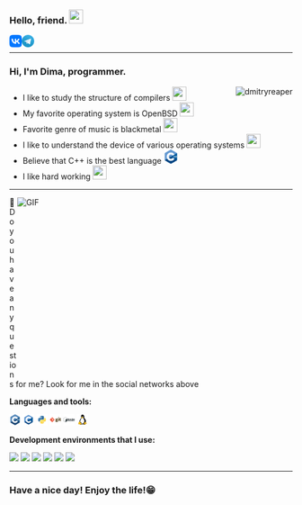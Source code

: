 ### Hello, friend. <img src="https://media.giphy.com/media/hvRJCLFzcasrR4ia7z/giphy.gif" width="25px" height="25px"> 
<a href="https://vk.com/reaper_cpp">
  <img align="left" alt="My VK" width="22px" src="https://github.com/github/explore/blob/278a654ebab0a3b0aa27e019477abd7b7cfb8cd3/topics/vk/vk.png" />
</a>

<a href="https://t.me/dmitry_emacs">
  <img align="left" alt="My Telegram" width="22px" src="https://github.com/github/explore/blob/278a654ebab0a3b0aa27e019477abd7b7cfb8cd3/topics/telegram/telegram.png" />
</a>     

<br/>

---

### Hi, I'm Dima, programmer.

<img align="right" src="https://github-readme-stats.vercel.app/api/top-langs/?username=dmitryreaper&hide=rich%20text%20format,jupyter%20notebook,scheme&layout=compact&langs_count=8&custom_title)" alt="dmitryreaper"/>

- I like to study the structure of compilers <img align="" src="https://llvm.org/img/DragonFull.png" height="25px" width="25px">
- My favorite operating system is OpenBSD  <img align="" src="https://camo.githubusercontent.com/0245ff1eb09f71dd1b76f30b924f47947a6a54f85a271ab70dc6e5dc0efd6ec3/68747470733a2f2f7374657068616e652d6875632e6e65742f696d672f45424e482f4f4253442f50756666792e737667" height="25px" width="25px">
- Favorite genre of music is blackmetal <img align="" src="https://image.spreadshirtmedia.net/image-server/v1/compositions/T560A2PA1090PT17X1Y5D13142610W17797H17671Cx000000:xFFFFFF/views/1,width=550,height=550,appearanceId=2,backgroundColor=000000,noPt=true/black-metal-icon-baby-organic-kurzarmbody.jpg" height="25px" width="25px">
- I like to understand the device of various operating systems <img align="" src="https://cdn-icons-png.flaticon.com/512/6303/6303082.png" height="25px" width="25px">
- Believe that C++ is the best language <img align="" src="https://github.com/devicons/devicon/blob/1119b9f84c0290e0f0b38982099a2bd027a48bf1/icons/cplusplus/cplusplus-original.svg" height="25px" width="25px">
- I like hard working <img align="" src="https://github.com/dmitryreaper/dmitryreaper/res/doomemacs-icon.png" height="25px" width="25px">


---
<p>
 <img align="right" alt="GIF" src="https://github.com/abhisheknaiidu/abhisheknaiidu/blob/master/code.gif?raw=true" width="490" height="320" />
 </p>



💬 Do you have any questions for me? Look for me in the social networks above  

**Languages and tools:**  

<code><img height="20" src="https://github.com/github/explore/blob/278a654ebab0a3b0aa27e019477abd7b7cfb8cd3/topics/cpp/cpp.png"></code>
<code><img height="20" src="https://github.com/github/explore/blob/278a654ebab0a3b0aa27e019477abd7b7cfb8cd3/topics/c/c.png"></code>
<code><img height="20" src="https://raw.githubusercontent.com/github/explore/80688e429a7d4ef2fca1e82350fe8e3517d3494d/topics/python/python.png"></code>
<code><img height="20" src="https://raw.githubusercontent.com/github/explore/80688e429a7d4ef2fca1e82350fe8e3517d3494d/topics/git/git.png"></code>
<code><img height="20" src="https://github.com/github/explore/blob/278a654ebab0a3b0aa27e019477abd7b7cfb8cd3/topics/bash/bash.png"></code>
<code><img height="20" src="https://github.com/github/explore/blob/278a654ebab0a3b0aa27e019477abd7b7cfb8cd3/topics/linux/linux.png"></code>

**Development environments that I use:**

<code><img height="20" src="https://icons.iconarchive.com/icons/papirus-team/papirus-apps/512/emacs-icon.png"></code>
<code><img height="20" src="https://cdn.icon-icons.com/icons2/2699/PNG/512/vim_logo_icon_169260.png"></code>
<code><img height="20" src="https://encrypted-tbn0.gstatic.com/images?q=tbn:ANd9GcT0UTnffleBdTfV3LPp-nDgVJsO9ReMlDW-6xIaUX5VqnzvrdT-j0gh7kiRGPx4nFeImT8&usqp=CAU"></code>
<code><img height="20" src="https://w7.pngwing.com/pngs/6/150/png-transparent-freebsd-ports-bsd-daemon-trueos-boot-miscellaneous-orange-accessories-thumbnail.png"></code>
<code><img height="20" src="https://camo.githubusercontent.com/0245ff1eb09f71dd1b76f30b924f47947a6a54f85a271ab70dc6e5dc0efd6ec3/68747470733a2f2f7374657068616e652d6875632e6e65742f696d672f45424e482f4f4253442f50756666792e737667"></code>
<code><img height="20" src="https://freesvg.org/img/Pinguino-Linux.png"></code>










---
### Have a nice day! Enjoy the life!😁   


